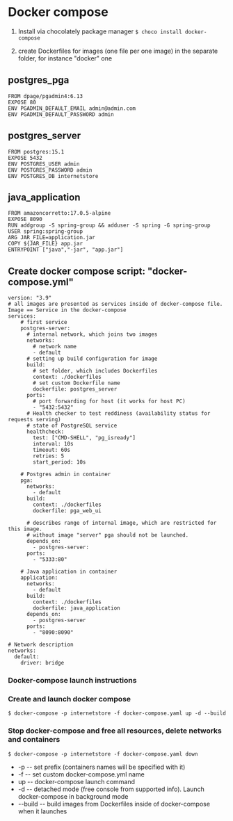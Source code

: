 # Docker compose
1. Install via chocolately package manager
   `$ choco install docker-compose`

2. create Dockerfiles for images (one file per one image) in the separate folder, for instance "docker" one

## postgres_pga
```
FROM dpage/pgadmin4:6.13
EXPOSE 80
ENV PGADMIN_DEFAULT_EMAIL admin@admin.com
ENV PGADMIN_DEFAULT_PASSWORD admin
```
## postgres_server
```
FROM postgres:15.1
EXPOSE 5432
ENV POSTGRES_USER admin
ENV POSTGRES_PASSWORD admin
ENV POSTGRES_DB internetstore
```
## java_application
```
FROM amazoncorretto:17.0.5-alpine
EXPOSE 8090
RUN addgroup -S spring-group && adduser -S spring -G spring-group
USER spring:spring-group
ARG JAR_FILE=application.jar
COPY ${JAR_FILE} app.jar
ENTRYPOINT ["java","-jar", "app.jar"]
```

## Create docker compose script: "docker-compose.yml"
```
version: "3.9"
# all images are presented as services inside of docker-compose file. Image == Service in the docker-compose
services:		
    # first service
    postgres-server:
      # internal network, which joins two images
      networks:	
        # network name
        - default					
      # setting up build configuration for image 
      build:		
        # set folder, which includes Dockerfiles
        context: ./dockerfiles	
        # set custom Dockerfile name
        dockerfile: postgres_server	
      ports:
        # port forwarding for host (it works for host PC)
        - "5432:5432"
      # Health checker to test reddiness (availability status for requests serving)
      # state of PostgreSQL service
      healthcheck:
        test: ["CMD-SHELL", "pg_isready"]
        interval: 10s
        timeout: 60s
        retries: 5
        start_period: 10s			
    
    # Postgres admin in container
    pga:											       
      networks:
        - default
      build:
        context: ./dockerfiles
        dockerfile: pga_web_ui
        
      # describes range of internal image, which are restricted for this image. 
      # without image "server" pga should not be launched.
      depends_on:		
        - postgres-server:			
      ports:
        - "5333:80"
    
    # Java application in container
    application:
      networks:
        - default
      build:
        context: ./dockerfiles
        dockerfile: java_application
      depends_on:
        - postgres-server
      ports:
        - "8090:8090"
        
# Network description        
networks:
  default:
    driver: bridge
```	

### Docker-compose launch instructions
### Create and launch docker compose

```
$ docker-compose -p internetstore -f docker-compose.yaml up -d --build
```
### Stop docker-compose and free all resources, delete networks and containers
```
$ docker-compose -p internetstore -f docker-compose.yaml down
```

- -p -- set prefix (containers names will be specified with it)
- -f -- set custom docker-compose.yml name
- up -- docker-compose launch command
- -d -- detached mode (free console from supported info). Launch docker-compose in background mode
- --build -- build images from Dockerfiles inside of docker-compose when it launches
